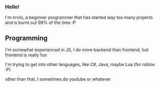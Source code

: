 ### Hello!

I'm irrvlo, a beginner programmer that has started way too many projects and is burnt out 99% of the time :P

## Programming

I'm somewhat experienced in JS, I do more backend than frontend, but frontend is really fun

I'm trying to get into other languages, like C#, Java, maybe Lua (for roblox :P)

other than that, I sometimes do youtube or whatever

